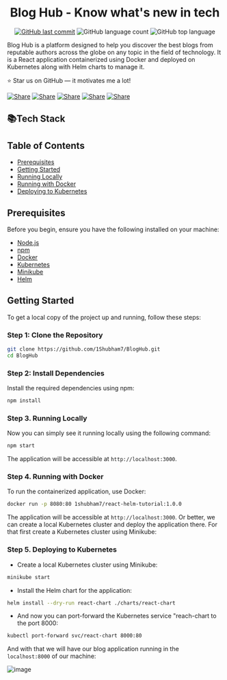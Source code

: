 <div align="center">
  <h1>Blog Hub - Know what's new in tech</h1>

  [![GitHub last commit](https://img.shields.io/github/last-commit/1Shubham7/BlogHub)](#)
  ![GitHub language count](https://img.shields.io/github/languages/count/1Shubham7/BlogHub)
  ![GitHub top language](https://img.shields.io/github/languages/top/1Shubham7/BlogHub)

</div>

Blog Hub is a platform designed to help you discover the best blogs from reputable authors across the globe on any topic in the field of technology. It is a React application containerized using Docker and deployed on Kubernetes along with Helm charts to manage it.

⭐ Star us on GitHub — it motivates me a lot!

[![Share](https://img.shields.io/badge/share-000000?logo=x&logoColor=white)](https://x.com/intent/tweet?text=Check%20out%20this%20project%20on%20GitHub:%20https://github.com/1Shubham7/BlogHub%20%23OpenIDConnect%20%23Security%20%23Authentication)
[![Share](https://img.shields.io/badge/share-1877F2?logo=facebook&logoColor=white)](https://www.facebook.com/sharer/sharer.php?u=https://github.com/1Shubham7/BlogHub)
[![Share](https://img.shields.io/badge/share-0A66C2?logo=linkedin&logoColor=white)](https://www.linkedin.com/sharing/share-offsite/?url=https://github.com/1Shubham7/BlogHub)
[![Share](https://img.shields.io/badge/share-FF4500?logo=reddit&logoColor=white)](https://www.reddit.com/submit?title=Check%20out%20this%20project%20on%20GitHub:%20https://github.com/1Shubham7/BlogHub)
[![Share](https://img.shields.io/badge/share-0088CC?logo=telegram&logoColor=white)](https://t.me/share/url?url=https://github.com/1Shubham7/BlogHub&text=Check%20out%20this%20project%20on%20GitHub)

## 📚Tech Stack


## Table of Contents

- [Prerequisites](#prerequisites)
- [Getting Started](#getting-started)
- [Running Locally](#running-locally)
- [Running with Docker](#running-with-docker)
- [Deploying to Kubernetes](#deploying-to-kubernetes)

## Prerequisites

Before you begin, ensure you have the following installed on your machine:

- [Node.js](https://nodejs.org/)
- [npm](https://www.npmjs.com/)
- [Docker](https://www.docker.com/)
- [Kubernetes](https://kubernetes.io/)
- [Minikube](https://minikube.sigs.k8s.io/docs/start/)
- [Helm](https://helm.sh/)

## Getting Started

To get a local copy of the project up and running, follow these steps:

### Step 1: Clone the Repository

```sh
git clone https://github.com/1Shubham7/BlogHub.git
cd BlogHub
```

### Step 2: Install Dependencies

Install the required dependencies using npm:

```sh
npm install
```

### Step 3. Running Locally

Now you can simply see it running locally using the following command:

```sh
npm start
```

The application will be accessible at `http://localhost:3000`.

### Step 4. Running with Docker

To run the containerized application, use Docker:

```sh
docker run -p 8080:80 1shubham7/react-helm-tutorial:1.0.0
```

The application will be accessible at `http://localhost:3000`. Or better, we can create a local Kubernetes cluster and deploy the application there. For that first create a Kubernetes cluster using Minikube:

### Step 5. Deploying to Kubernetes

- Create a local Kubernetes cluster using Minikube:

```sh
minikube start
```

- Install the Helm chart for the application:

```sh
helm install --dry-run react-chart ./charts/react-chart
```

- And now you can port-forward the Kubernetes service "reach-chart to the port 8000:

```sh
kubectl port-forward svc/react-chart 8000:80
```

And with that we will have our blog application running in the `localhost:8000` of our machine:

![image](https://github.com/1Shubham7/BlogHub/assets/116020663/423ea939-8090-4ace-a237-2c0db2a6c841)
